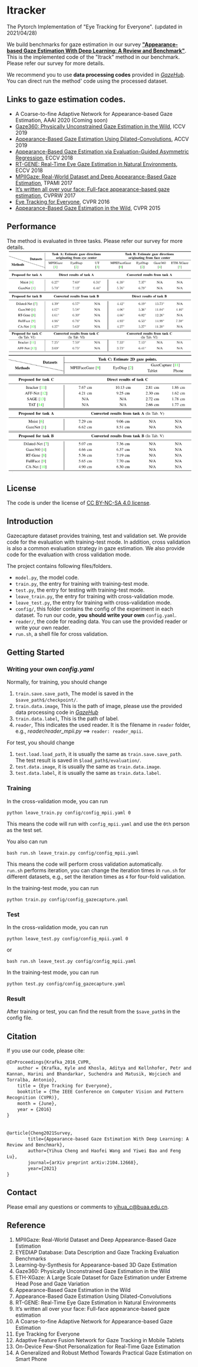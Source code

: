 # Itracker
The Pytorch Implementation of "Eye Tracking for Everyone". (updated in 2021/04/28)


We build benchmarks for gaze estimation in our survey [**"Appearance-based Gaze Estimation With Deep Learning: A Review and Benchmark"**](https://arxiv.org/abs/2104.12668).
This is the implemented code of the "Itrack" method in our benchmark. Please refer our survey for more details.

We recommend you to use **data processing codes** provided in <a href="http://phi-ai.org/GazeHub/" target="_blank">*GazeHub*</a>.
You can direct run the method' code using the processed dataset.

## Links to gaze estimation codes.

- A Coarse-to-fine Adaptive Network for Appearance-based Gaze Estimation, AAAI 2020 (Coming soon)
- [Gaze360: Physically Unconstrained Gaze Estimation in the Wild](https://github.com/yihuacheng/Gaze360), ICCV 2019
- [Appearance-Based Gaze Estimation Using Dilated-Convolutions](https://github.com/yihuacheng/Dilated-Net), ACCV 2019
- [Appearance-Based Gaze Estimation via Evaluation-Guided Asymmetric Regression](https://github.com/yihuacheng/ARE-GazeEstimation), ECCV 2018
- [RT-GENE: Real-Time Eye Gaze Estimation in Natural Environments](https://github.com/yihuacheng/RT-Gene), ECCV 2018
- [MPIIGaze: Real-World Dataset and Deep Appearance-Based Gaze Estimation](https://github.com/yihuacheng/Gaze-Net), TPAMI 2017
- [It’s written all over your face: Full-face appearance-based gaze estimation](https://github.com/yihuacheng/Full-face), CVPRW 2017
- [Eye Tracking for Everyone](https://github.com/yihuacheng/Itracker), CVPR 2016
- [Appearance-Based Gaze Estimation in the Wild](https://github.com/yihuacheng/Mnist), CVPR 2015

## Performance
The method is evaluated in three tasks. Please refer our survey for more details.
![benchmarks](benchmarkA.png)
![benchmarks](benchmarkB.png)

## License
The code is under the license of [CC BY-NC-SA 4.0 license](https://creativecommons.org/licenses/by-nc-sa/4.0/).


## Introduction
Gazecapture dataset provides training, test and validation set.
We provide code for the evaluation with training-test mode.
In addition, cross validation is also a common evaluation strategy in gaze estimation. 
We also provide code for the evaluation with cross validation mode.

The project contains following files/folders.
- `model.py`, the model code.
- `train.py`, the entry for training with training-test mode.
- `test.py`, the entry for testing with training-test mode.
- `leave_train.py`, the entry for training with cross-validation mode.
- `leave_test.py`, the entry for training with cross-validation mode.
- `config/`, this folder contains the config of the experiment in each dataset. To run our code, **you should write your own** `config.yaml`. 
- `reader/`, the code for reading data. You can use the provided reader or write your own reader.
- `run.sh`, a shell file for cross validation.

## Getting Started
### Writing your own *config.yaml*

Normally, for training, you should change 
1. `train.save.save_path`, The model is saved in the `$save_path$/checkpoint/`.
2. `train.data.image`, This is the path of image, please use the provided data processing code in <a href="http://phi-ai.org/GazeHub/" target="_blank">*GazeHub*</a>
3. `train.data.label`, This is the path of label.
4. `reader`, This indicates the used reader. It is the filename in `reader` folder, e.g., *reader/reader_mpii.py* ==> `reader: reader_mpii`.

For test, you should change 
1. `test.load.load_path`, it is usually the same as `train.save.save_path`. The test result is saved in `$load_path$/evaluation/`.
2. `test.data.image`, it is usually the same as `train.data.image`.
3. `test.data.label`, it is usually the same as `train.data.label`.
 
### Training

In the cross-validation mode, you can run
```
python leave_train.py config/config_mpii.yaml 0
```
This means the code will run with `config_mpii.yaml` and use the `0th` person as the test set.

You also can run
```
bash run.sh leave_train.py config/config_mpii.yaml
```
This means the code will perform cross validation automatically.   
`run.sh` performs iteration, you can change the iteration times in `run.sh` for different datasets, e.g., set the iteration times as `4` for four-fold validation.

In the training-test mode, you can run
```
python train.py config/config_gazecapture.yaml
```

### Test
In the cross-validation mode, you can run
```
python leave_test.py config/config_mpii.yaml 0
```
or
```
bash run.sh leave_test.py config/config_mpii.yaml
```

In the training-test mode, you can run
```
python test.py config/config_gazecapture.yaml
```

### Result
After training or test, you can find the result from the `$save_path$` in the config file. 


## Citation
If you use our code, please cite:
```
@InProceedings{Krafka_2016_CVPR,
	author = {Krafka, Kyle and Khosla, Aditya and Kellnhofer, Petr and Kannan, Harini and Bhandarkar, Suchendra and Matusik, Wojciech and Torralba, Antonio},
	title = {Eye Tracking for Everyone},
	booktitle = {The IEEE Conference on Computer Vision and Pattern Recognition (CVPR)},
	month = {June},
	year = {2016}
}


@article{Cheng2021Survey,
        title={Appearance-based Gaze Estimation With Deep Learning: A Review and Benchmark},
        author={Yihua Cheng and Haofei Wang and Yiwei Bao and Feng Lu},
        journal={arXiv preprint arXiv:2104.12668},
        year={2021}
}
```
## Contact 
Please email any questions or comments to yihua_c@buaa.edu.cn.

## Reference

1. MPIIGaze: Real-World Dataset and Deep Appearance-Based Gaze Estimation
2. EYEDIAP Database: Data Description and Gaze Tracking  Evaluation Benchmarks
3. Learning-by-Synthesis for Appearance-based 3D Gaze Estimation
3. Gaze360: Physically Unconstrained Gaze Estimation in the Wild
5. ETH-XGaze: A Large Scale Dataset for Gaze Estimation under Extreme Head Pose and Gaze Variation
6. Appearance-Based Gaze Estimation in the Wild  
7. Appearance-Based Gaze Estimation Using Dilated-Convolutions
8. RT-GENE: Real-Time Eye Gaze Estimation in Natural Environments
9. It’s written all over your face: Full-face appearance-based gaze estimation
10. A Coarse-to-fine Adaptive Network for Appearance-based Gaze Estimation
11. Eye Tracking for Everyone
12. Adaptive Feature Fusion Network for Gaze Tracking in Mobile Tablets
13. On-Device Few-Shot Personalization for Real-Time Gaze Estimation
14. A Generalized and Robust Method Towards Practical Gaze Estimation on Smart Phone

